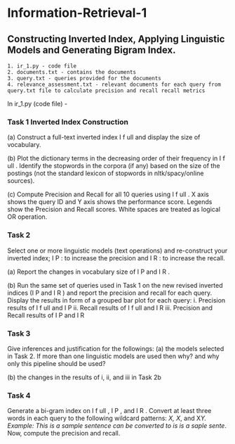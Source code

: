 # Information-Retrieval-1

## Constructing Inverted Index, Applying Linguistic Models and Generating Bigram Index.

```
1. ir_1.py - code file
2. documents.txt - contains the documents 
3. query.txt - queries provided for the documents
4. relevance_assessment.txt - relevant documents for each query from query.txt file to calculate precision and recall recall metrics
```

In ir_1.py (code file) -

### Task 1 Inverted Index Construction

(a) Construct a full-text inverted index I f ull and display the size of vocabulary.

(b) Plot the dictionary terms in the decreasing order of their frequency in I f ull . Identify the stopwords in the corpora (if any) based on the size of the postings (not the standard lexicon of stopwords in nltk/spacy/online sources).

(c) Compute Precision and Recall for all 10 queries using I f ull . X axis shows the query ID and Y axis shows the performance score. Legends show the Precision and Recall scores.
White spaces are treated as logical OR operation.


### Task 2 
Select one or more linguistic models (text operations) and re-construct your inverted index; I P : to increase the precision and I R : to increase the recall.

(a) Report the changes in vocabulary size of I P and I R .

(b) Run the same set of queries used in Task 1 on the new revised inverted indices (I P and I R ) and report the precision and recall for each query. Display the results in form of a grouped bar plot for each query:
i. Precision results of I f ull and I P
ii. Recall results of I f ull and I R
iii. Precision and Recall results of I P and I R


### Task 3 
Give inferences and justification for the followings:
(a) the models selected in Task 2. If more than one linguistic models are used then why? and why only this pipeline should be used?

(b) the changes in the results of i, ii, and iii in Task 2b


### Task 4 
Generate a bi-gram index on I f ull , I P , and I R . Convert at least three words in each query to the following wildcard patterns: *X, X*, and X*Y. Example: This is a sample sentence can be converted to *is is a sa*ple sente*. Now, compute the precision and recall.
